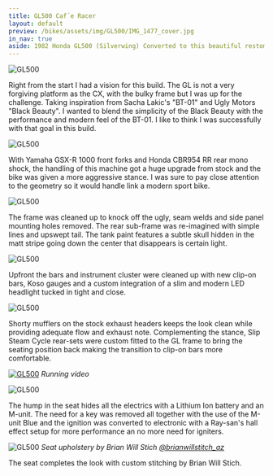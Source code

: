 ```yaml
---
title: GL500 Caf´e Racer
layout: default
preview: /bikes/assets/img/GL500/IMG_1477_cover.jpg
in_nav: true
aside: 1982 Honda GL500 (Silverwing) Converted to this beautiful restomod caf´e racer.
---
```


![GL500](/bikes/assets/img/GL500/IMG_1927.jpg#border)

Right from the start I had a vision for this build. The GL is not a very forgiving platform as the CX, with the bulky frame but I was up for the challenge. Taking inspiration from Sacha Lakic's "BT-01" and Ugly Motors "Black Beauty". I wanted to blend the simplicity of the Black Beauty with the performance and modern feel of the BT-01. I like to think I was successfully with that goal in this build.

![GL500](/bikes/assets/img/GL500/IMG_1928.jpg#border)

With Yamaha GSX-R 1000 front forks and Honda CBR954 RR rear mono shock, the handling of this machine got a huge upgrade from stock and the bike was given a more aggressive stance. I was sure to pay close attention to the geometry so it would handle link a modern sport bike.

![GL500](/bikes/assets/img/GL500/IMG_1766.jpg#border)

The frame was cleaned up to knock off the ugly, seam welds and side panel mounting holes removed. The rear sub-frame was re-imagined with simple lines and upswept tail. The tank paint features a subtle skull hidden in the matt stripe going down the center that disappears is certain light.

![GL500](/bikes/assets/img/GL500/IMG_1697.jpg#border)

Upfront the bars and instrument cluster were cleaned up with new clip-on bars, Koso gauges and a custom integration of a slim and modern LED headlight tucked in tight and close.

![GL500](/bikes/assets/img/GL500/IMG_1474.jpg#border)

Shorty mufflers on the stock exhaust headers keeps the look clean while providing adequate flow and exhaust note. Complementing the stance, Slip Steam Cycle rear-sets were custom fitted to the GL frame to bring the seating position back making the transition to clip-on bars more comfortable.

[![GL500](/bikes/assets/img/GL500/IMG_1477_cover_play.jpg#border)](/bikes/builds/honda-gl500-video "Listen to it run")
*Running video*

![GL500](/bikes/assets/img/GL500/IMG_7043.jpg#border)

The hump in the seat hides all the electrics with a Lithium Ion battery and an M-unit. The need for a key was removed all together with the use of the M-unit Blue and the ignition was converted to electronic with a Ray-san's hall effect setup for more performance an no more need for igniters.

![GL500](/bikes/assets/img/GL500/IMG_1556.jpg#border)
*Seat upholstery by Brian Will Stich [@brianwillstitch_az](https://www.instagram.com/brianwillstitch_az/)*

The seat completes the look with custom stitching by Brian Will Stich.